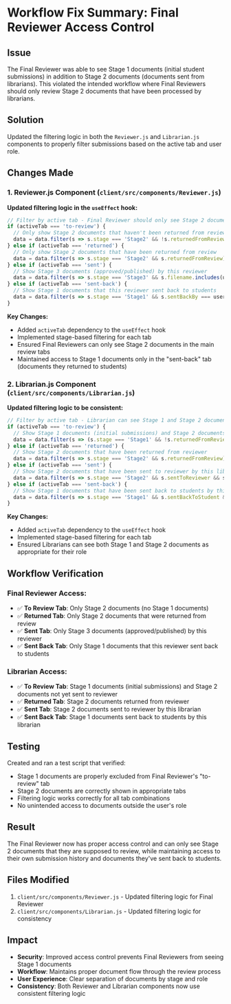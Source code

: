 # Workflow Fix Summary: Final Reviewer Access Control

## Issue
The Final Reviewer was able to see Stage 1 documents (initial student submissions) in addition to Stage 2 documents (documents sent from librarians). This violated the intended workflow where Final Reviewers should only review Stage 2 documents that have been processed by librarians.

## Solution
Updated the filtering logic in both the `Reviewer.js` and `Librarian.js` components to properly filter submissions based on the active tab and user role.

## Changes Made

### 1. Reviewer.js Component (`client/src/components/Reviewer.js`)

**Updated filtering logic in the `useEffect` hook:**

```javascript
// Filter by active tab - Final Reviewer should only see Stage 2 documents
if (activeTab === 'to-review') {
  // Only show Stage 2 documents that haven't been returned from review
  data = data.filter(s => s.stage === 'Stage2' && !s.returnedFromReview);
} else if (activeTab === 'returned') {
  // Only show Stage 2 documents that have been returned from review
  data = data.filter(s => s.stage === 'Stage2' && s.returnedFromReview);
} else if (activeTab === 'sent') {
  // Show Stage 3 documents (approved/published) by this reviewer
  data = data.filter(s => s.stage === 'Stage3' && s.filename.includes(user));
} else if (activeTab === 'sent-back') {
  // Show Stage 1 documents that this reviewer sent back to students
  data = data.filter(s => s.stage === 'Stage1' && s.sentBackBy === user);
}
```

**Key Changes:**
- Added `activeTab` dependency to the `useEffect` hook
- Implemented stage-based filtering for each tab
- Ensured Final Reviewers can only see Stage 2 documents in the main review tabs
- Maintained access to Stage 1 documents only in the "sent-back" tab (documents they returned to students)

### 2. Librarian.js Component (`client/src/components/Librarian.js`)

**Updated filtering logic to be consistent:**

```javascript
// Filter by active tab - Librarian can see Stage 1 and Stage 2 documents
if (activeTab === 'to-review') {
  // Show Stage 1 documents (initial submissions) and Stage 2 documents that haven't been sent to reviewer
  data = data.filter(s => (s.stage === 'Stage1' && !s.returnedFromReview) || (s.stage === 'Stage2' && !s.sentToReviewer));
} else if (activeTab === 'returned') {
  // Show Stage 2 documents that have been returned from reviewer
  data = data.filter(s => s.stage === 'Stage2' && s.returnedFromReview);
} else if (activeTab === 'sent') {
  // Show Stage 2 documents that have been sent to reviewer by this librarian
  data = data.filter(s => s.stage === 'Stage2' && s.sentToReviewer && s.sentBy === user);
} else if (activeTab === 'sent-back') {
  // Show Stage 1 documents that have been sent back to students by this librarian
  data = data.filter(s => s.stage === 'Stage1' && s.sentBackToStudent && s.sentBackBy === user);
}
```

**Key Changes:**
- Added `activeTab` dependency to the `useEffect` hook
- Implemented stage-based filtering for each tab
- Ensured Librarians can see both Stage 1 and Stage 2 documents as appropriate for their role

## Workflow Verification

### Final Reviewer Access:
- ✅ **To Review Tab**: Only Stage 2 documents (no Stage 1 documents)
- ✅ **Returned Tab**: Only Stage 2 documents that were returned from review
- ✅ **Sent Tab**: Only Stage 3 documents (approved/published) by this reviewer
- ✅ **Sent Back Tab**: Only Stage 1 documents that this reviewer sent back to students

### Librarian Access:
- ✅ **To Review Tab**: Stage 1 documents (initial submissions) and Stage 2 documents not yet sent to reviewer
- ✅ **Returned Tab**: Stage 2 documents returned from reviewer
- ✅ **Sent Tab**: Stage 2 documents sent to reviewer by this librarian
- ✅ **Sent Back Tab**: Stage 1 documents sent back to students by this librarian

## Testing
Created and ran a test script that verified:
- Stage 1 documents are properly excluded from Final Reviewer's "to-review" tab
- Stage 2 documents are correctly shown in appropriate tabs
- Filtering logic works correctly for all tab combinations
- No unintended access to documents outside the user's role

## Result
The Final Reviewer now has proper access control and can only see Stage 2 documents that they are supposed to review, while maintaining access to their own submission history and documents they've sent back to students.

## Files Modified
1. `client/src/components/Reviewer.js` - Updated filtering logic for Final Reviewer
2. `client/src/components/Librarian.js` - Updated filtering logic for consistency

## Impact
- **Security**: Improved access control prevents Final Reviewers from seeing Stage 1 documents
- **Workflow**: Maintains proper document flow through the review process
- **User Experience**: Clear separation of documents by stage and role
- **Consistency**: Both Reviewer and Librarian components now use consistent filtering logic 